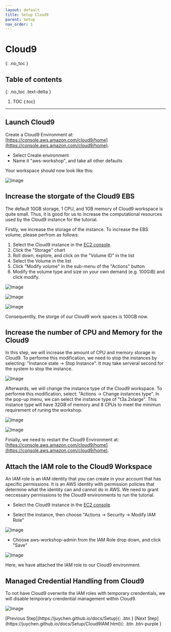 ```yaml
---
layout: default
title: Setup Cloud9
parent: Setup
nav_order: 1
---
```


# Cloud9
{: .no_toc }

## Table of contents
{: .no_toc .text-delta }

1. TOC
{:toc}

---

## Launch Cloud9

Create a Cloud9 Environment at: [https://console.aws.amazon.com/cloud9/home](https://console.aws.amazon.com/cloud9/home).

- Select Create environment
- Name it "aws-workshop", and take all other defaults

Your workspace should now look like this:

![Image](../../src/img/Setup/Cloud9-1.jpg)

## Increase the storgate of the Cloud9 EBS

The default 10GB storage, 1 CPU, and 1GB memory of Cloud9 workspace is quite small. Thus, it is good for us to increase the computational resources used by the Cloud9 instance for the tutorial.

Firstly, we increase the storage of the instance. To increase the EBS volume, please perfrom as follows:
1. Select the Cloud9 instance in the [EC2 console](https://console.aws.amazon.com/ec2/v2/home#Instances).
2. Click the "Storage" chart
3. Roll down, explore, and click on the "Volume ID" in the list
4. Select the Volume in the list
5. Click "Modify volume" in the sub-menu of the "Actions" button
6. Modify the volume type and size on your own demand (e.g. 100GiB) and click modify.

![Image](../../src/img/Setup/Cloud9-2.jpg)

![Image](../../src/img/Setup/Cloud9-3.jpg)

![Image](../../src/img/Setup/Cloud9-4.jpg)

Consequentlly, the storge of our Cloud9 work spaces is 100GB now.

## Increase the number of CPU and Memory for the Cloud9 

In this step, we will increase the amount of CPU and memory storage in Cloud9. To performe this modification, we need to stop the instances by selecting: "Instance state -> Stop Instance". It may take serveral second for the system to stop the instance.

![Image](../../src/img/Setup/Cloud9-13.jpg)

Afterwards, we will change the instance type of the Cloud9 workspace. To performe this modification, select: "Actions -> Change instances type". In the pop-up menu, we can select the instance type of "t3a.2xlarge". This instance type will have 32GB of memory and 8 CPUs to meet the minimun requirement of runing the workshop.

![Image](../../src/img/Setup/Cloud9-14.jpg)

![Image](../../src/img/Setup/Cloud9-15.jpg)

Finially, we need to restart the Cloud9 Environment at: [https://console.aws.amazon.com/cloud9/home](https://console.aws.amazon.com/cloud9/home).

## Attach the IAM role to the Cloud9 Workspace

An IAM role is an IAM identity that you can create in your account that has specific permissions. It is an AWS identity with permission policies that determine what the identity can and cannot do in AWS. We need to grant neccessary permissions to the Cloud9 environments to run the tutorial.

- Select the Cloud9 instance in the [EC2 console](https://console.aws.amazon.com/ec2/v2/home#Instances).

- Select the instance, then choose "Actions -> Security -> Modify IAM Role"

![Image](../../src/img/Setup/Cloud9-10.jpg)

- Choose aws-workshop-admin from the IAM Role drop down, and click "Save"

![Image](../../src/img/Setup/Cloud9-11.jpg)

Here, we have attached the IAM role to our Cloud9 environment.

## Managed Credential Handling from Cloud9
To not have Cloud9 overwrite the IAM roles with temporary crendentials, we will disable temporary crendential management within Cloud9.

![Image](../../src/img/Setup/Cloud9-12.jpg)

<div class="code-example" markdown="1">
[Previous Step](https://juychen.github.io/docs/Setup){: .btn }
[Next Step](https://juychen.github.io/docs/Setup/Cloud9IAM.html){: .btn .btn-purple }
</div>
